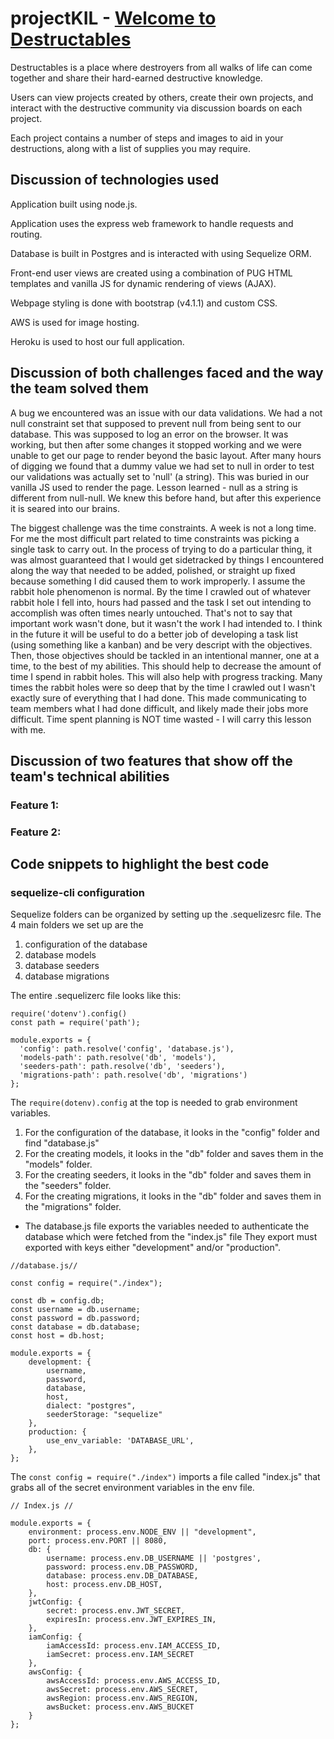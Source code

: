 # projectKIL - [Welcome to Destructables](https://destructables-app.herokuapp.com/)

Destructables is a place where destroyers from all walks of life can come together and share their hard-earned destructive knowledge.

Users can view projects created by others, create their own projects, and interact with the destructive community via discussion boards on each project. 

Each project contains a number of steps and images to aid in your destructions, along with a list of supplies you may require.

## Discussion of technologies used

Application built using node.js.

Application uses the express web framework to handle requests and routing.

Database is built in Postgres and is interacted with using Sequelize ORM.

Front-end user views are created using a combination of PUG HTML templates and vanilla JS for dynamic rendering of views (AJAX).

Webpage styling is done with bootstrap (v4.1.1) and custom CSS.

AWS is used for image hosting.

Heroku is used to host our full application. 

## Discussion of both challenges faced and the way the team solved them

A bug we encountered was an issue with our data validations. We had a not null constraint set that supposed to prevent null from being sent to our database. This was supposed to log an error on the browser. It was working, but then after some changes it stopped working and we were unable to get our page to render beyond the basic layout. After many hours of digging we found that a dummy value we had set to null in order to test our validations was actually set to 'null' (a string). This was buried in our vanilla JS used to render the page. Lesson learned - null as a string is different from null-null. We knew this before hand, but after this experience it is seared into our brains.

The biggest challenge was the time constraints. A week is not a long time. For me the most difficult part related to time constraints was picking a single task to carry out. In the process of trying to do a particular thing, it was almost guaranteed that I would get sidetracked by things I encountered along the way that needed to be added, polished, or straight up fixed because something I did caused them to work improperly. I assume the rabbit hole phenomenon is normal. By the time I crawled out of whatever rabbit hole I fell into, hours had passed and the task I set out intending to accomplish was often times nearly untouched. That's not to say that important work wasn't done, but it wasn't the work I had intended to. I think in the future it will be useful to do a better job of developing a task list (using something like a kanban) and be very descript with the objectives. Then, those objectives should be tackled in an intentional manner, one at a time, to the best of my abilities. This should help to decrease the amount of time I spend in rabbit holes. This will also help with progress tracking. Many times the rabbit holes were so deep that by the time I crawled out I wasn't exactly sure of everything that I had done. This made communicating to team members what I had done difficult, and likely made their jobs more difficult. Time spent planning is NOT time wasted - I will carry this lesson with me.

## Discussion of two features that show off the team's technical abilities

### Feature 1:

### Feature 2:

## Code snippets to highlight the best code

### sequelize-cli configuration
Sequelize folders can be organized by setting up the .sequelizesrc file. The 4 main folders we set up are the
1. configuration of the database
2. database models
3. database seeders
4. database migrations

The entire .sequelizerc file looks like this:
```
require('dotenv').config()
const path = require('path');

module.exports = {
  'config': path.resolve('config', 'database.js'),
  'models-path': path.resolve('db', 'models'),
  'seeders-path': path.resolve('db', 'seeders'),
  'migrations-path': path.resolve('db', 'migrations')
};

```

The ```require(dotenv).config``` at the top is needed to grab environment variables.

1. For the configuration of the database, it looks in the "config" folder and find "database.js"
2. For the creating models, it looks in the "db" folder and saves them in the "models" folder.
3. For the creating seeders, it looks in the "db" folder and saves them in the "seeders" folder.
4. For the creating migrations, it looks in the "db" folder and saves them in the "migrations" folder.

* The database.js file exports the variables needed to authenticate the database which were fetched from the "index.js" file They export must exported with keys either "development" and/or "production".
```
//database.js//

const config = require("./index");

const db = config.db;
const username = db.username;
const password = db.password;
const database = db.database;
const host = db.host;

module.exports = {
    development: {
        username,
        password,
        database,
        host,
        dialect: "postgres",
        seederStorage: "sequelize"
    },
    production: {
        use_env_variable: 'DATABASE_URL',
    },
};
```
The ```const config = require("./index")``` imports a file called "index.js" that grabs all of the secret environment variables in the env file.
```
// Index.js //

module.exports = {
    environment: process.env.NODE_ENV || "development",
    port: process.env.PORT || 8080,
    db: {
        username: process.env.DB_USERNAME || 'postgres',
        password: process.env.DB_PASSWORD,
        database: process.env.DB_DATABASE,
        host: process.env.DB_HOST,
    },
    jwtConfig: {
        secret: process.env.JWT_SECRET,
        expiresIn: process.env.JWT_EXPIRES_IN,
    },
    iamConfig: {
        iamAccessId: process.env.IAM_ACCESS_ID,
        iamSecret: process.env.IAM_SECRET
    },
    awsConfig: {
        awsAccessId: process.env.AWS_ACCESS_ID,
        awsSecret: process.env.AWS_SECRET,
        awsRegion: process.env.AWS_REGION,
        awsBucket: process.env.AWS_BUCKET
    }
};
